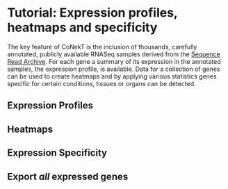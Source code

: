 # Tutorial: Expression profiles, heatmaps and specificity

The key feature of CoNekT is the inclusion of thousands, carefully annotated, publicly available RNASeq samples
derived from the [Sequence Read Archive](https://www.ncbi.nlm.nih.gov/sra). For each gene a summary of its expression in
the annotated samples, the expression profile, is available. Data for a collection of genes can be used to create
heatmaps and by applying various statistics genes specific for certain conditions, tissues or organs can be detected.

## Expression Profiles



## Heatmaps

## Expression Specificity

## Export *all* expressed genes

